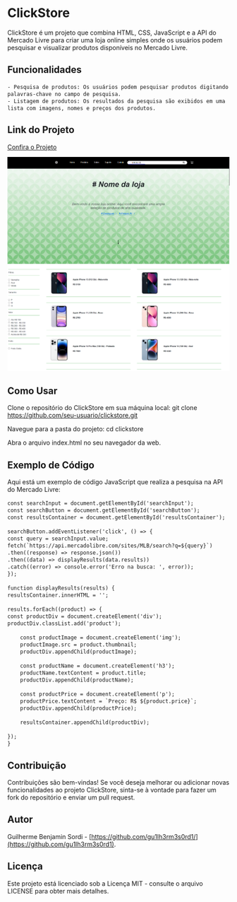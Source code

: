 ﻿# ClickStore

ClickStore é um projeto que combina HTML, CSS, JavaScript e a API do Mercado Livre para criar uma loja online simples onde os usuários podem pesquisar e visualizar produtos disponíveis no Mercado Livre.

## Funcionalidades

    - Pesquisa de produtos: Os usuários podem pesquisar produtos digitando palavras-chave no campo de pesquisa.
    - Listagem de produtos: Os resultados da pesquisa são exibidos em uma lista com imagens, nomes e preços dos produtos.
    
## Link do Projeto
[Confira o Projeto](https://clickstore.netlify.app/)

![Texto Alternativo da Imagem](/img/print1.PNG)
![Texto Alternativo da Imagem](/img/print2.PNG)

## Como Usar

Clone o repositório do ClickStore em sua máquina local:
git clone https://github.com/seu-usuario/clickstore.git

Navegue para a pasta do projeto:
cd clickstore

Abra o arquivo index.html no seu navegador da web.

## Exemplo de Código
Aqui está um exemplo de código JavaScript que realiza a pesquisa na API do Mercado Livre:

    const searchInput = document.getElementById('searchInput');
    const searchButton = document.getElementById('searchButton');
    const resultsContainer = document.getElementById('resultsContainer');

    searchButton.addEventListener('click', () => {
    const query = searchInput.value;
    fetch(`https://api.mercadolibre.com/sites/MLB/search?q=${query}`)
    .then((response) => response.json())
    .then((data) => displayResults(data.results))
    .catch((error) => console.error('Erro na busca: ', error));
    });

    function displayResults(results) {
    resultsContainer.innerHTML = '';

    results.forEach((product) => {
    const productDiv = document.createElement('div');
    productDiv.classList.add('product');

        const productImage = document.createElement('img');
        productImage.src = product.thumbnail;
        productDiv.appendChild(productImage);

        const productName = document.createElement('h3');
        productName.textContent = product.title;
        productDiv.appendChild(productName);

        const productPrice = document.createElement('p');
        productPrice.textContent = `Preço: R$ ${product.price}`;
        productDiv.appendChild(productPrice);

        resultsContainer.appendChild(productDiv);

    });
    }

## Contribuição

Contribuições são bem-vindas! Se você deseja melhorar ou adicionar novas funcionalidades ao projeto ClickStore, sinta-se à vontade para fazer um fork do repositório e enviar um pull request.

## Autor

Guilherme Benjamin Sordi - [https://github.com/gu1lh3rm3s0rd1/](https://github.com/gu1lh3rm3s0rd1).

## Licença

Este projeto está licenciado sob a Licença MIT - consulte o arquivo LICENSE para obter mais detalhes.
